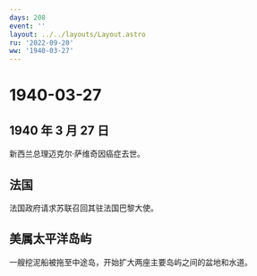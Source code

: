 ```yaml
---
days: 208
event: ''
layout: ../../layouts/Layout.astro
ru: '2022-09-20'
ww: '1940-03-27'
---
```


# 1940-03-27

## 1940 年 3 月 27 日

新西兰总理迈克尔·萨维奇因癌症去世。

## 法国

法国政府请求苏联召回其驻法国巴黎大使。

## 美属太平洋岛屿

一艘挖泥船被拖至中途岛，开始扩大两座主要岛屿之间的盆地和水道。